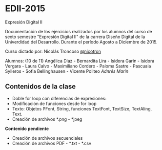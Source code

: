 # EDII-2015
Expresión Digital II

Documentación de los ejercicios realizados por los alumnos del curso de sexto semestre "Expresión Digital II" de la carrera Diseño Digital de la Univerdidad del Desarrollo.
Durante el período Agosto a Diciembre de 2015.

Curso dictado por:
Nicolás Troncoso [@nicotron](http://www.twitter.com/nicotron/)  

Alumnos: (10 de 11) Angélica Diaz - Bernardita Lira - Isidora Garin - Isidora Vergara - Laura Calvo - Maximiliano Cordero - Paloma Sastre - Pascuala Sylleros - Sofia Bellinghausen - Vicente Politeo *Adnrés Marín*

Contenidos de la clase
---
- Doble for loop con diferencias de expresiones:
- Modificación de funciones desde for loop
- Texto: Objetos PFont, String, funciones TextFont, TextSize, TextAling, Text.
- Creación de archivos *.png - *jpeg

**Contenido pendiente**
- Creación de archivos secuenciales
- Creación de archivos PDF - *.txt - *.csv


